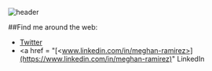 ![header](https://user-images.githubusercontent.com/125592853/229899743-e2d81863-75fa-484f-be65-8df6a9c4a24f.png)


##Find me around the web:

- <a href = "https://twitter.com/meghank_ramirez?s=11&t=tWM_eC_g0JGc9ISHby0JPQ"> Twitter </a>
- <a href = "[<www.linkedin.com/in/meghan-ramirez>](https://www.linkedin.com/in/meghan-ramirez)" LinkedIn </a>
